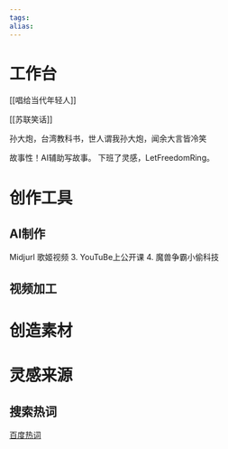 ```yaml
---
tags: 
alias:
---
```

# 工作台
[[唱给当代年轻人]]

[[苏联笑话]]

孙大炮，台湾教科书，世人谓我孙大炮，闻余大言皆冷笑

故事性！AI辅助写故事。
下班了灵感，LetFreedomRing。
# 创作工具
## AI制作
Midjurl
歌姬视频
3. YouTuBe上公开课
4. 魔兽争霸小偷科技
## 视频加工

# 创造素材
# 灵感来源
## 搜索热词
[百度热词](https://top.baidu.com/board?tab=realtime) 
